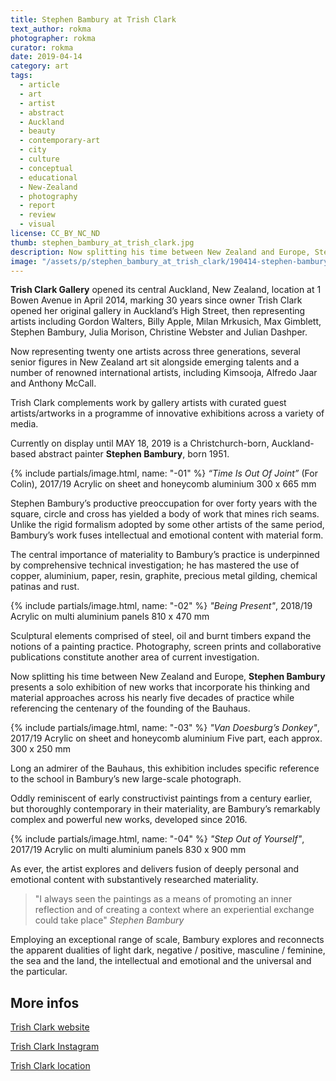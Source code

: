```yaml
---
title: Stephen Bambury at Trish Clark
text_author: rokma
photographer: rokma
curator: rokma
date: 2019-04-14
category: art
tags:
  - article
  - art
  - artist
  - abstract
  - Auckland
  - beauty
  - contemporary-art
  - city
  - culture
  - conceptual
  - educational
  - New-Zealand
  - photography
  - report
  - review
  - visual
license: CC_BY_NC_ND
thumb: stephen_bambury_at_trish_clark.jpg
description: Now splitting his time between New Zealand and Europe, Stephen Bambury presents a solo exhibition of new works that incorporate his thinking and material approaches across his nearly five decades of practice while referencing the centenary of the founding of the Bauhaus.
image: "/assets/p/stephen_bambury_at_trish_clark/190414-stephen-bambury-at-trish-clark.jpg"
---
```

**Trish Clark Gallery** opened its central Auckland, New Zealand, location at 1 Bowen Avenue in April 2014, marking 30 years since owner Trish Clark opened her original gallery in Auckland’s High Street, then representing artists including Gordon Walters, Billy Apple, Milan Mrkusich, Max Gimblett, Stephen Bambury, Julia Morison, Christine Webster and Julian Dashper.

Now representing twenty one artists across three generations, several senior figures in New Zealand art sit alongside emerging talents and a number of renowned international artists, including Kimsooja, Alfredo Jaar and Anthony McCall.

Trish Clark complements work by gallery artists with curated guest artists/artworks in a programme of innovative exhibitions across a variety of media.

Currently on display until MAY 18, 2019 is a Christchurch-born, Auckland-based abstract painter **Stephen Bambury**, born 1951.


{% include partials/image.html, name: "-01" %}
_“Time Is Out Of Joint”_ (For Colin), 2017/19
Acrylic on sheet and honeycomb aluminium
300 x 665 mm


Stephen Bambury’s productive preoccupation for over forty years with the square, circle and cross has yielded a body of work that mines rich seams. Unlike the rigid formalism adopted by some other artists of the same period, Bambury’s work fuses intellectual and emotional content with material form.

The central importance of materiality to Bambury’s practice is underpinned by comprehensive technical investigation; he has mastered the use of copper, aluminium, paper, resin, graphite, precious metal gilding, chemical patinas and rust.


{% include partials/image.html, name: "-02" %}
_"Being Present"_, 2018/19
Acrylic on multi aluminium panels
810 x 470 mm


Sculptural elements comprised of steel, oil and burnt timbers expand the notions of a painting practice. Photography, screen prints and collaborative publications constitute another area of current investigation.

Now splitting his time between New Zealand and Europe, **Stephen Bambury** presents a solo exhibition of new works that incorporate his thinking and material approaches across his nearly five decades of practice while referencing the centenary of the founding of the Bauhaus.


{% include partials/image.html, name: "-03" %}
_"Van Doesburg’s Donkey"_, 2017/19
Acrylic on sheet and honeycomb aluminium
Five part, each approx. 300 x 250 mm


Long an admirer of the Bauhaus, this exhibition includes specific reference to the school in Bambury’s new large-scale photograph.

Oddly reminiscent of early constructivist paintings from a century earlier, but thoroughly contemporary in their materiality, are Bambury’s remarkably complex and powerful new works, developed since 2016.


{% include partials/image.html, name: "-04" %}
_"Step Out of Yourself"_, 2017/19
Acrylic on multi aluminium panels
830 x 900 mm

As ever, the artist explores and delivers fusion of deeply personal and emotional content with substantively researched materiality.

>"I always seen the paintings as a means of promoting an inner reflection and of creating a context where an experiential exchange could take place" _Stephen Bambury_

Employing an exceptional range of scale, Bambury explores and reconnects the apparent dualities of light dark, negative / positive, masculine / feminine, the sea and the land, the intellectual and emotional and the universal and the particular.


## More infos

[Trish Clark website](https://trishclark.co.nz)

[Trish Clark Instagram](https://www.instagram.com/trishclarkgallery/)

[Trish Clark location](https://goo.gl/maps/8BqRfWjWqk92)
